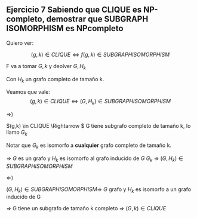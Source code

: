 ## Ejercicio 7 Sabiendo que CLIQUE es NP-completo, demostrar que SUBGRAPH ISOMORPHISM es NPcompleto

Quiero ver:

$$(g,k) \in CLIQUE \iff f(g,k) \in SUBGRAPHISOMORPHISM$$

F va a tomar $G,k$ y deolver $G,H_k$

Con $H_k$ un grafo completo de tamaño k.

Veamos que vale: $$(g,k) \in CLIQUE \iff (G,H_k) \in SUBGRAPHISOMORPHISM$$

$\Rightarrow$)

$(g,k) \in CLIQUE \Rightarrow $ G tiene subgrafo completo de tamaño k, lo llamo $G_k$

Notar que $G_k$ es isomorfo a **cualquier** grafo completo de tamaño k.

$\Rightarrow$ $G$ es un grafo y $H_k$ es isomorfo al grafo inducido de $G$ $G_k$ $\Rightarrow$
$(G,H_k) \in  SUBGRAPHISOMORPHISM$

$\Leftarrow$)

$(G,H_k) \in SUBGRAPHISOMORPHISM \Rightarrow$ $G$ grafo y $H_k$ es isomorfo a un grafo inducido de G

$\Rightarrow$ G tiene un subgrafo de tamaño k completo $\Rightarrow$ $(G,k) \in CLIQUE$
